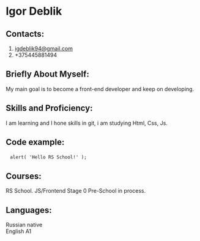 # Igor Deblik

## Contacts:
1. igdeblik94@gmail.com
2. +375445881494
## Briefly About Myself:
My main goal is to become a front-end developer and keep on developing.
## Skills and Proficiency:
I am learning and I hone skills in git, i am studying Html, Css, Js.
## Code example:
` ` `
alert( 'Hello RS School!' );
` ` `
## Courses:
RS School. JS/Frontend Stage 0 Pre-School in process.
## Languages:
Russian native  
English A1





